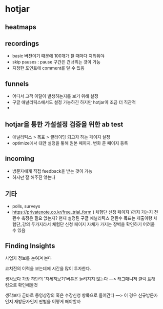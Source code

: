 # hotjar



## heatmaps

## recordings

- basic 버전이기 때문에 100개가 찰 때마다 지워줘야
- skip pauses : pause 구간은 건너뛰는 것이 가능
- 지정한 포인트에 comment를 달 수 있음

## funnels

- 어디서 고객 이탈이 발생하는지를 보기 위해 설정
- 구글 애널리틱스에서도 설정 가능하긴 하지만 hotjar이 조금 더 직관적
- 

## hotjar을 통한 가설설정 검증을 위한 ab test

- 애널리틱스 > 목표 > 글라이딩 되고자 하는 페이지 설정
- optimize에서 대안 설정을 톻해 원본 페이지, 변화 준 페이지 등록

## incoming

- 방문자에게 직접 feedback을 받는 것이 가능
- 하지만 잘 해주진 않는다

## 기타

- polls, surveys
- https://privatenote.co.kr/free_trial_form ( 체험단 신청 페이지 )까지 가는지 전환수 측정은 필요 없는지? 현재 설정된 구글 애널리틱스 전환수 목표는 제출이랑 체험단_강의 두가지라서 체험단 신청 페이지 자체가 가지는 장벽을 확인하기 어려울 수 있음

## Finding Insights

사업자 정보를 눈여겨 본다

코치진의 이력을 보는데에 시간을 많이 투자한다.

생각보다 가장 하단의 '자세히보기'버튼은 눌려지지 않는다 —> 태그매니저 클릭 트래킹으로 확인해볼것

생각보다 곧바로 동영상강의 혹은 수강신청 항목으로 들어간다 —> 이 경우 신규방문자인지 재방문자인지 판별을 어떻게 해야할까